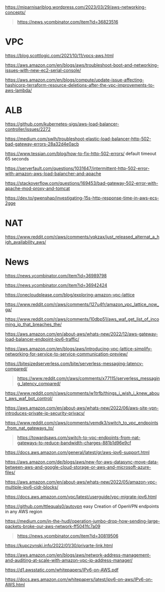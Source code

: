 https://miparnisariblog.wordpress.com/2023/03/29/aws-networking-concepts/
> https://news.ycombinator.com/item?id=36823516

# VPC
https://blog.scottlogic.com/2021/10/11/vpcs-aws.html

https://aws.amazon.com/en/blogs/aws/troubleshoot-boot-and-networking-issues-with-new-ec2-serial-console/

https://aws.amazon.com/en/blogs/compute/update-issue-affecting-hashicorp-terraform-resource-deletions-after-the-vpc-improvements-to-aws-lambda/

# ALB 

https://github.com/kubernetes-sigs/aws-load-balancer-controller/issues/2272

https://medium.com/swlh/troubleshoot-elastic-load-balancer-http-502-bad-gateway-errors-28a32d4e0acb

https://www.tessian.com/blog/how-to-fix-http-502-errors/ default timeout 65 seconds

https://serverfault.com/questions/1031647/intermittent-http-502-error-with-amazon-aws-load-balancher-and-apache

https://stackoverflow.com/questions/169453/bad-gateway-502-error-with-apache-mod-proxy-and-tomcat

https://dev.to/gwenshap/investigating-15s-http-response-time-in-aws-ecs-2gge

# NAT
https://www.reddit.com/r/aws/comments/yqkzax/just_released_alternat_a_high_availability_aws/

# News
https://news.ycombinator.com/item?id=36989798

https://news.ycombinator.com/item?id=36942424

https://onecloudplease.com/blog/exploring-amazon-vpc-lattice

https://www.reddit.com/r/aws/comments/127u4fr/amazon_vpc_lattice_now_ga/

https://www.reddit.com/r/aws/comments/10dbp51/aws_waf_get_list_of_incoming_ip_that_breaches_the/

https://aws.amazon.com/en/about-aws/whats-new/2022/12/aws-gateway-load-balancer-endpoint-ipv6-traffic/

https://aws.amazon.com/en/blogs/aws/introducing-vpc-lattice-simplify-networking-for-service-to-service-communication-preview/

https://bitesizedserverless.com/bite/serverless-messaging-latency-compared/
> https://www.reddit.com/r/aws/comments/x77115/serverless_messaging_latency_compared/

https://www.reddit.com/r/aws/comments/w1trfb/things_i_wish_i_knew_about_aws_waf_bot_control/

https://aws.amazon.com/en/about-aws/whats-new/2022/06/aws-site-vpn-introduces-private-ip-security-privacy/

https://www.reddit.com/r/aws/comments/vemdk3/switch_to_vpc_endpoints_from_nat_gateways_to/
> https://towardsaws.com/switch-to-vpc-endpoints-from-nat-gateways-to-reduce-bandwidth-charges-881b1d96e9cf

https://docs.aws.amazon.com/general/latest/gr/aws-ipv6-support.html

https://aws.amazon.com/de/blogs/aws/new-for-aws-datasync-move-data-between-aws-and-google-cloud-storage-or-aws-and-microsoft-azure-files/

https://aws.amazon.com/en/about-aws/whats-new/2022/05/amazon-vpc-multiple-ipv6-cidr-blocks/

https://docs.aws.amazon.com/vpc/latest/userguide/vpc-migrate-ipv6.html

https://github.com/ttlequals0/autovpn easy Creation of OpenVPN endpoints in any AWS region

https://medium.com/in-the-hudl/operation-jumbo-drop-how-sending-large-packets-broke-our-aws-network-ff5041fc7a09
> https://news.ycombinator.com/item?id=30819506

https://kupczynski.info/2022/01/30/privarte-link.html

https://aws.amazon.com/en/blogs/aws/network-address-management-and-auditing-at-scale-with-amazon-vpc-ip-address-manager/

https://d1.awsstatic.com/whitepapers/IPv6-on-AWS.pdf

https://docs.aws.amazon.com/whitepapers/latest/ipv6-on-aws/IPv6-on-AWS.html